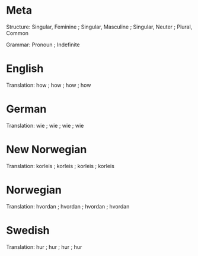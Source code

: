 Meta
====

Structure: Singular, Feminine ; Singular, Masculine ; Singular, Neuter ; Plural, Common

Grammar:   Pronoun ; Indefinite



English
=======

Translation: how ; how ; how ; how



German
======

Translation: wie ; wie ; wie ; wie



New Norwegian
=============

Translation: korleis ; korleis ; korleis ; korleis



Norwegian
=========

Translation: hvordan ; hvordan ; hvordan ; hvordan



Swedish
=======

Translation: hur ; hur ; hur ; hur
